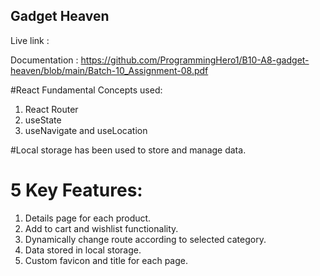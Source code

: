 ## Gadget Heaven

Live link : 

Documentation : https://github.com/ProgrammingHero1/B10-A8-gadget-heaven/blob/main/Batch-10_Assignment-08.pdf

#React Fundamental Concepts used:
1. React Router
2. useState
3. useNavigate and useLocation

#Local storage has been used to store and manage data.

# 5 Key Features:
1. Details page for each product.
2. Add to cart and wishlist functionality.
3. Dynamically change route according to selected category.
4. Data stored in local storage.
5. Custom favicon and title for each page.